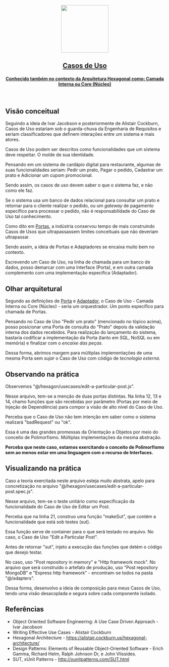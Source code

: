<p align="center">
  <a href="https://pedromoraisf.medium.com">
    <img src="https://ouch-cdn2.icons8.com/W4rsar4DB9mqC4ftdCnIwiup-9uaGC1LT-aHrnJKuQg/rs:fit:610:580/czM6Ly9pY29uczgu/b3VjaC1wcm9kLmFz/c2V0cy9wbmcvMzAz/LzY3YjNiMmY5LTQ2/N2YtNGYxNi1hYzYw/LWE3NjUwYTI3NTUw/Zi5wbmc.png" height="150">
    <h2 align="center">Casos de Uso</h2>
    <h4 align="center">Conhecido também no contexto da Arquitetura Hexagonal como: Camada Interna ou Core (Núcleo)</h4>
  </a>
</p>
<br />

## Visão conceitual

Seguindo a ideia de Ivar Jacobson e posteriormente de Alistair Cockburn, Casos de Uso estariam sob o guarda-chuva da Engenharia de Requisitos e seriam classificadores que definem interações entre um sistema e mais atores.

Casos de Uso podem ser descritos como funcionalidades que um sistema deve respeitar. O molde de sua identidade.

Pensando em um sistema de cardápio digital para restaurante, algumas de suas funcionalidades seriam: Pedir um prato, Pagar o pedido, Cadastrar um prato e Adicionar um cupom promocional.

Sendo assim, os casos de uso devem saber o que o sistema faz, e não como ele faz.

Se o sistema usa um banco de dados relacional para consultar um prato e retornar para o cliente realizar o pedido, ou um _gateway_ de pagamento específico para processar o pedido, não é responsabilidade do Caso de Uso tal conhecimento.

Como dito em [Portas](./../ports/readme-pt-BR.md), a indústria conservou tempo de mais construindo Casos de Usos que ultrapassassem limites conceituais que não deveriam ultrapassar.

Sendo assim, a ideia de Portas e Adaptadores se encaixa muito bem no contexto.

Escrevendo um Caso de Uso, na linha de chamada para um banco de dados, posso demarcar com uma Interface (Porta), e em outra camada complemento com uma implementação específica (Adaptador).

## Olhar arquitetural

Segundo as definições de [Porta](./../ports/readme-pt-BR.md) e [Adaptador](./../adapters/readme-pt-BR.md), o Caso de Uso - Camada Interna ou Core (Núcleo) - seria um orquestrador. Um ponto específico para chamada de Portas.

Pensando no Caso de Uso "Pedir um prato" (mencionado no tópico acima), posso posicionar uma Porta de consulta do "Prato" depois da validação interna dos dados recebidos. Para realização do lançamento do sistema, bastaria codificar a implementação da Porta (tanto em SQL, NoSQL ou em memória) e finalizar com o _encaixe das peças_.

Dessa forma, abrimos margem para múltiplas implementações de uma mesma Porta sem _sujar_ o Caso de Uso com código de _tecnologia externa_.

## Observando na prática

Observemos "@/hexagon/usecases/edit-a-particular-post.js".

Nesse arquivo, tem-se a menção de duas portas distintas. Na linha 12, 13 e 14, chamo funções que são recebidas por parâmetro (Portas por meio de Injeção de Dependência) para compor a visão de alto nível do Caso de Uso.

Perceba que o Caso de Uso não tem intenção em saber como o sistema realizará "badRequest" ou "ok".

Essa é uma das grandes promessas da Orientação a Objetos por meio do conceito de Polimorfismo. Múltiplas implementações da mesma abstração.

**Perceba que neste caso, estamos exercitando o conceito de Polimorfismo sem ao menos estar em uma linguagem com o recurso de Interfaces.**

## Visualizando na prática

Caso a teoria exercitada neste arquivo esteja muito abstrata, apelo para concretização no arquivo "@/hexagon/usecases/edit-a-particular-post.spec.js".

Nesse arquivo, tem-se o teste unitário como especificação da funcionalidade do Caso de Uso de Editar um Post.

Perceba que na linha 21, construo uma função "makeSut", que contém a funcionalidade que está sob testes (sut).

Essa função serve de container para o que será testado no arquivo. No caso, o Caso de Uso "Edit a Particular Post".

Antes de retornar "sut", injeto a execução das funções que detém o código que desejo testar.

No caso, uso "Post repository in memory" e "Http framework mock". No arquivo que será construído o artefato de produção, uso "Post repository MongoDB" e "Express http framework" - encontram-se todos na pasta "@/adapters".

Dessa forma, desenvolvo a ideia de composição para meus Casos de Uso, tendo uma visão desacoplada e segura sobre cada componente isolado.

## Referências

- Object Oriented Software Engineering: A Use Case Driven Approach - Ivar Jacobson
- Writing Effective Use Cases - Alistair Cockburn
- Hexagonal Architecture - <a href="https://alistair.cockburn.us/hexagonal-architecture/">https://alistair.cockburn.us/hexagonal-architecture/</a>
- Design Patterns: Elements of Reusable Object-Oriented Software - Erich Gamma, Richard Helm, Ralph Johnson Dr, e John Vlissides.
- SUT, xUnit Patterns - <a href="http://xunitpatterns.com/SUT.html">http://xunitpatterns.com/SUT.html</a>
